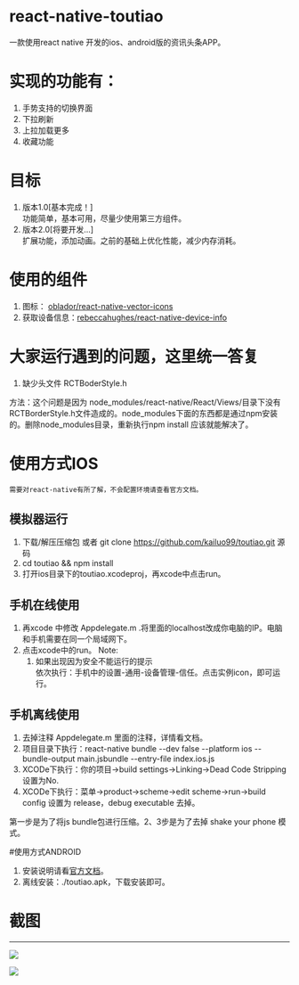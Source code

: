 # react-native-toutiao
一款使用react native 开发的ios、android版的资讯头条APP。

# 实现的功能有：

1. 手势支持的切换界面
2. 下拉刷新
3. 上拉加载更多
4. 收藏功能

# 目标

1. 版本1.0[基本完成！]  
    功能简单，基本可用，尽量少使用第三方组件。
2. 版本2.0[将要开发...]  
    扩展功能，添加动画。之前的基础上优化性能，减少内存消耗。

# 使用的组件

1. 图标： [oblador/react-native-vector-icons](https://github.com/oblador/react-native-vector-icons)
2. 获取设备信息：[rebeccahughes/react-native-device-info](https://github.com/rebeccahughes/react-native-device-info)

# 大家运行遇到的问题，这里统一答复

1. 缺少头文件 RCTBoderStyle.h

方法：这个问题是因为 node_modules/react-native/React/Views/目录下没有RCTBorderStyle.h文件造成的。node_modules下面的东西都是通过npm安装的。删除node_modules目录，重新执行npm install 应该就能解决了。


# 使用方式IOS

    需要对react-native有所了解，不会配置环境请查看官方文档。

## 模拟器运行
1. 下载/解压压缩包 或者 git clone https://github.com/kailuo99/toutiao.git 源码
2. cd toutiao && npm install
3. 打开ios目录下的toutiao.xcodeproj，再xcode中点击run。

## 手机在线使用
1. 再xcode 中修改 Appdelegate.m .将里面的localhost改成你电脑的IP。电脑和手机需要在同一个局域网下。
2. 点击xcode中的run。
Note:
    1. 如果出现因为安全不能运行的提示  
    依次执行：手机中的设置-通用-设备管理-信任。点击实例icon，即可运行。

## 手机离线使用
1. 去掉注释 Appdelegate.m 里面的注释，详情看文档。
2. 项目目录下执行：react-native bundle --dev false --platform ios --bundle-output main.jsbundle --entry-file index.ios.js
3. XCODe下执行：你的项目->build settings->Linking->Dead Code Stripping设置为No.
4. XCODe下执行：菜单->product->scheme->edit scheme->run->build config 设置为 release，debug executable 去掉。

第一步是为了将js bundle包进行压缩。2、3步是为了去掉 shake your phone 模式。

#使用方式ANDROID

1. 安装说明请看[官方文档](http://facebook.github.io/react-native/docs/android-setup.html#content)。
2. 离线安装：./toutiao.apk，下载安装即可。


# 截图
---
![](http://m.yergoo.com/1.0.jpg)  


![](http://m.yergoo.com/1.1.jpg)
